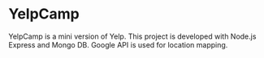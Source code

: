 # YelpCamp
YelpCamp is a mini version of Yelp. This project is developed with Node.js Express and Mongo DB. Google API is used for location mapping. 
